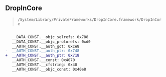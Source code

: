 ## DropInCore

> `/System/Library/PrivateFrameworks/DropInCore.framework/DropInCore`

```diff

   __DATA_CONST.__objc_selrefs: 0x788
   __DATA_CONST.__objc_protorefs: 0xd0
   __AUTH_CONST.__auth_got: 0xce8
-  __AUTH_CONST.__auth_ptr: 0x748
+  __AUTH_CONST.__auth_ptr: 0x718
   __AUTH_CONST.__const: 0x4070
   __AUTH_CONST.__cfstring: 0x40
   __AUTH_CONST.__objc_const: 0x40e8

```
